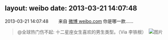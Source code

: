 layout: weibo
date: 2013-03-21 14:07:48
---
<meta name="referrer" content="no-referrer" />

2013-03-21 14:07:48  &nbsp;&nbsp;&nbsp;&nbsp;&nbsp;&nbsp; 来自 <a href="http://weibo.com/" rel="nofollow">微博 weibo.com</a>
你是哪一款……
>  @全球热门伤不起: 十二星座女生喜欢的男生类型。（Via 李铁根） ​​​
>  ![图片](https://ww4.sinaimg.cn/large/7112c07bjw1e2wb3djlxhj.jpg)
